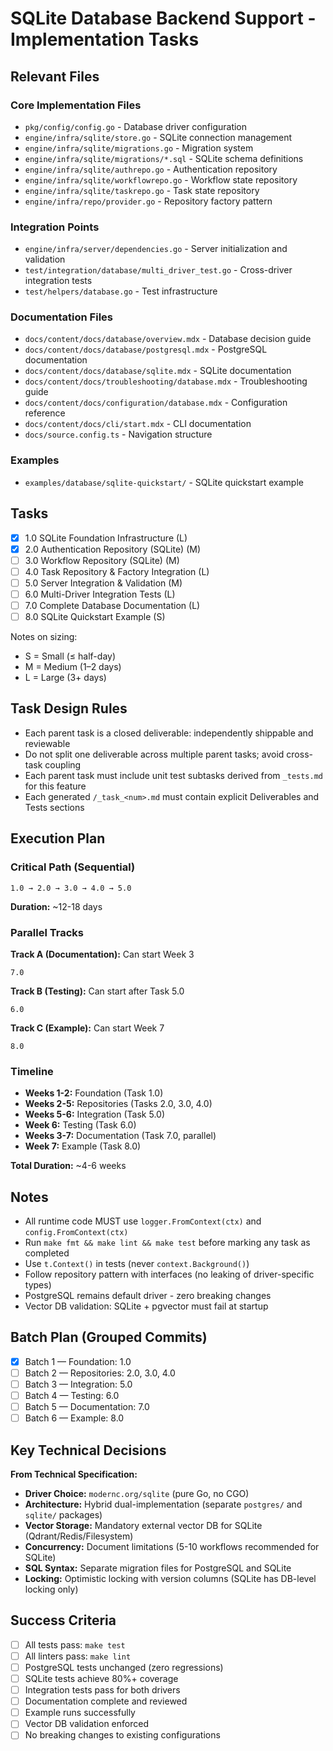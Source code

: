 # SQLite Database Backend Support - Implementation Tasks

## Relevant Files

### Core Implementation Files

- `pkg/config/config.go` - Database driver configuration
- `engine/infra/sqlite/store.go` - SQLite connection management
- `engine/infra/sqlite/migrations.go` - Migration system
- `engine/infra/sqlite/migrations/*.sql` - SQLite schema definitions
- `engine/infra/sqlite/authrepo.go` - Authentication repository
- `engine/infra/sqlite/workflowrepo.go` - Workflow state repository
- `engine/infra/sqlite/taskrepo.go` - Task state repository
- `engine/infra/repo/provider.go` - Repository factory pattern

### Integration Points

- `engine/infra/server/dependencies.go` - Server initialization and validation
- `test/integration/database/multi_driver_test.go` - Cross-driver integration tests
- `test/helpers/database.go` - Test infrastructure

### Documentation Files

- `docs/content/docs/database/overview.mdx` - Database decision guide
- `docs/content/docs/database/postgresql.mdx` - PostgreSQL documentation
- `docs/content/docs/database/sqlite.mdx` - SQLite documentation
- `docs/content/docs/troubleshooting/database.mdx` - Troubleshooting guide
- `docs/content/docs/configuration/database.mdx` - Configuration reference
- `docs/content/docs/cli/start.mdx` - CLI documentation
- `docs/source.config.ts` - Navigation structure

### Examples

- `examples/database/sqlite-quickstart/` - SQLite quickstart example

## Tasks

- [x] 1.0 SQLite Foundation Infrastructure (L)
- [x] 2.0 Authentication Repository (SQLite) (M)
- [ ] 3.0 Workflow Repository (SQLite) (M)
- [ ] 4.0 Task Repository & Factory Integration (L)
- [ ] 5.0 Server Integration & Validation (M)
- [ ] 6.0 Multi-Driver Integration Tests (L)
- [ ] 7.0 Complete Database Documentation (L)
- [ ] 8.0 SQLite Quickstart Example (S)

Notes on sizing:

- S = Small (≤ half-day)
- M = Medium (1–2 days)
- L = Large (3+ days)

## Task Design Rules

- Each parent task is a closed deliverable: independently shippable and reviewable
- Do not split one deliverable across multiple parent tasks; avoid cross-task coupling
- Each parent task must include unit test subtasks derived from `_tests.md` for this feature
- Each generated `/_task_<num>.md` must contain explicit Deliverables and Tests sections

## Execution Plan

### Critical Path (Sequential)
```
1.0 → 2.0 → 3.0 → 4.0 → 5.0
```
**Duration:** ~12-18 days

### Parallel Tracks

**Track A (Documentation):** Can start Week 3
```
7.0
```

**Track B (Testing):** Can start after Task 5.0
```
6.0
```

**Track C (Example):** Can start Week 7
```
8.0
```

### Timeline
- **Weeks 1-2:** Foundation (Task 1.0)
- **Weeks 2-5:** Repositories (Tasks 2.0, 3.0, 4.0)
- **Weeks 5-6:** Integration (Task 5.0)
- **Week 6:** Testing (Task 6.0)
- **Weeks 3-7:** Documentation (Task 7.0, parallel)
- **Week 7:** Example (Task 8.0)

**Total Duration:** ~4-6 weeks

## Notes

- All runtime code MUST use `logger.FromContext(ctx)` and `config.FromContext(ctx)`
- Run `make fmt && make lint && make test` before marking any task as completed
- Use `t.Context()` in tests (never `context.Background()`)
- Follow repository pattern with interfaces (no leaking of driver-specific types)
- PostgreSQL remains default driver - zero breaking changes
- Vector DB validation: SQLite + pgvector must fail at startup

## Batch Plan (Grouped Commits)

- [x] Batch 1 — Foundation: 1.0
- [ ] Batch 2 — Repositories: 2.0, 3.0, 4.0
- [ ] Batch 3 — Integration: 5.0
- [ ] Batch 4 — Testing: 6.0
- [ ] Batch 5 — Documentation: 7.0
- [ ] Batch 6 — Example: 8.0

## Key Technical Decisions

**From Technical Specification:**
- **Driver Choice:** `modernc.org/sqlite` (pure Go, no CGO)
- **Architecture:** Hybrid dual-implementation (separate `postgres/` and `sqlite/` packages)
- **Vector Storage:** Mandatory external vector DB for SQLite (Qdrant/Redis/Filesystem)
- **Concurrency:** Document limitations (5-10 workflows recommended for SQLite)
- **SQL Syntax:** Separate migration files for PostgreSQL and SQLite
- **Locking:** Optimistic locking with version columns (SQLite has DB-level locking only)

## Success Criteria

- [ ] All tests pass: `make test`
- [ ] All linters pass: `make lint`
- [ ] PostgreSQL tests unchanged (zero regressions)
- [ ] SQLite tests achieve 80%+ coverage
- [ ] Integration tests pass for both drivers
- [ ] Documentation complete and reviewed
- [ ] Example runs successfully
- [ ] Vector DB validation enforced
- [ ] No breaking changes to existing configurations
